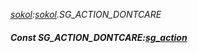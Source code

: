 _[sokol](../../modules/sokol/sokol-module.md):[sokol](../../modules/sokol/sokol-module.md).SG\_ACTION\_DONTCARE_
##### Const SG\_ACTION\_DONTCARE:[sg_action](../../modules/sokol/sokol-sg_action.md)
